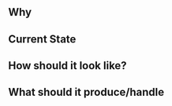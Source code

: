 # <!--Name-->

<!--Short intro-->

## Why

<!--Reason-->

## Current State

<!--Does it already exist somewhere? whats the current state of it?-->

## How should it look like?

<!--How written interfaces should be used-->

## What should it produce/handle

<!-- Output of the example code or how its handled>